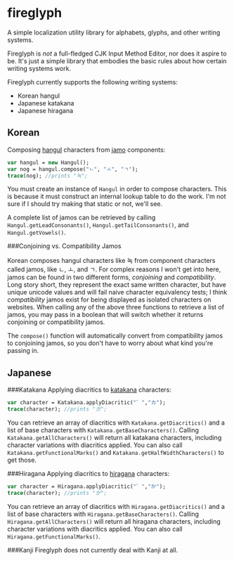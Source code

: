 # fireglyph
A simple localization utility library for alphabets, glyphs, and other writing systems.

Fireglyph is *not* a full-fledged CJK Input Method Editor, nor does it aspire to be. It's just a simple library that embodies the basic rules about how certain writing systems work.

Fireglyph currently supports the following writing systems:

* Korean hangul
* Japanese katakana
* Japanese hiragana

## Korean

Composing [hangul](https://en.wikipedia.org/wiki/Hangul) characters from [jamo](https://en.wikipedia.org/wiki/Hangul_consonant_and_vowel_tables) components:

```haxe
var hangul = new Hangul();
var nog = hangul.compose("ㄴ", "ㅗ", "ㄱ");
trace(nog); //prints "녹";
```

You must create an instance of `Hangul` in order to compose characters. This is because it must construct an internal lookup table to do the work. I'm not sure if I should try making that static or not, we'll see.

A complete list of jamos can be retrieved by calling `Hangul.getLeadConsonants()`, `Hangul.getTailConsonants()`, and `Hangul.getVowels()`. 

###Conjoining vs. Compatibility Jamos

Korean composes hangul characters like 녹 from component characters called jamos, like ㄴ, ㅗ, and ㄱ. For complex reasons I won't get into here, jamos can be found in two different forms, *conjoining* and *compatibility*. Long story short, they represent the exact same written character, but have unique unicode values and will fail naive character equivalency tests; I think *compatibility* jamos exist for being displayed as isolated characters on websites. When calling any of the above three functions to retrieve a list of jamos, you may pass in a boolean that will switch whether it returns conjoining or compatibility jamos.

The `compose()` function will automatically convert from compatibility jamos to conjoining jamos, so you don't have to worry about what kind you're passing in.

## Japanese

###Katakana
Applying diacritics to [katakana](https://en.wikipedia.org/wiki/Katakana) characters:
```haxe
var character = Katakana.applyDiacritic("゛","カ");
trace(character); //prints "ガ";
```

You can retrieve an array of diacritics with `Katakana.getDiacritics()` and a list of base characters with `Katakana.getBaseCharacters()`. Calling `Katakana.getAllCharacters()` will return all katakana characters, including character variations with diacritics applied. You can also call `Katakana.getFunctionalMarks()` and `Katakana.getHalfWidthCharacters()` to get those.


###Hiragana
Applying diacritics to [hiragana](https://en.wikipedia.org/wiki/Hiragana) characters:
```haxe
var character = Hiragana.applyDiacritic("゛","か");
trace(character); //prints "が";
```

You can retrieve an array of diacritics with `Hiragana.getDiacritics()` and a list of base characters with `Hiragana.getBaseCharacters()`. Calling `Hiragana.getAllCharacters()` will return all hiragana characters, including character variations with diacritics applied. You can also call `Hiragana.getFunctionalMarks()`.

###Kanji
Fireglyph does not currently deal with Kanji at all.
